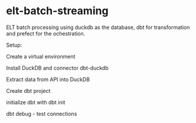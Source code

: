 # elt-batch-streaming

ELT batch processing using duckdb as the database, dbt for transformation and prefect for the ochestration.

Setup:

Create a virtual environment

Install DuckDB and connector dbt-duckdb

Extract data from API into DuckDB

Create dbt project

initialize dbt with dbt init

dbt debug - test connections

